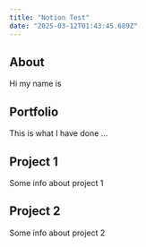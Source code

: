 ```yaml
---
title: "Notion Test"
date: "2025-03-12T01:43:45.689Z"
---
```



## About

Hi my name is


## Portfolio

This is what I have done …


## Project 1

Some info about project 1


## Project 2

Some info about project 2

